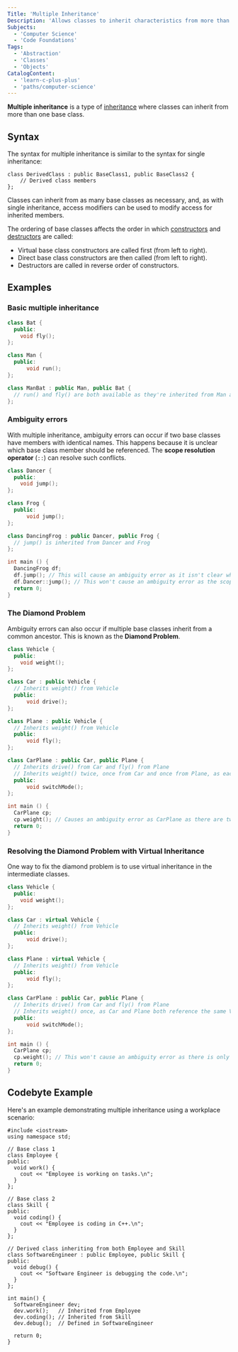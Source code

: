 ```yaml
---
Title: 'Multiple Inheritance'
Description: 'Allows classes to inherit characteristics from more than one base class.'
Subjects:
  - 'Computer Science'
  - 'Code Foundations'
Tags:
  - 'Abstraction'
  - 'Classes'
  - 'Objects'
CatalogContent:
  - 'learn-c-plus-plus'
  - 'paths/computer-science'
---
```


**Multiple inheritance** is a type of [inheritance](https://www.codecademy.com/resources/docs/cpp/inheritance) where classes can inherit from more than one base class.

## Syntax

The syntax for multiple inheritance is similar to the syntax for single inheritance:
```pseudo
class DerivedClass : public BaseClass1, public BaseClass2 {
    // Derived class members
};
```

Classes can inherit from as many base classes as necessary, and, as with single inheritance, access modifiers can be used to modify access for inherited members.

The ordering of base classes affects the order in which [constructors](https://www.codecademy.com/resources/docs/cpp/constructors) and [destructors](https://www.codecademy.com/resources/docs/cpp/destructors) are called:

- Virtual base class constructors are called first (from left to right).
- Direct base class constructors are then called (from left to right).
- Destructors are called in reverse order of constructors.


## Examples

### Basic multiple inheritance

```cpp
class Bat { 
  public: 
    void fly();
}; 

class Man { 
  public: 
      void run();
};

class ManBat : public Man, public Bat { 
  // run() and fly() are both available as they're inherited from Man and Bat 
}; 
```

### Ambiguity errors

With multiple inheritance, ambiguity errors can occur if two base classes have members with identical names. This happens because it is unclear which base class member should be referenced. The **scope resolution operator** (`::`) can resolve such conflicts.

```cpp
class Dancer { 
  public: 
    void jump();
}; 

class Frog { 
  public: 
      void jump();
};

class DancingFrog : public Dancer, public Frog { 
  // jump() is inherited from Dancer and Frog
}; 

int main () {
  DancingFrog df;
  df.jump(); // This will cause an ambiguity error as it isn't clear which ancestor's jump() we mean
  df.Dancer::jump(); // This won't cause an ambiguity error as the scope resolution operator explicitly references Dancer
  return 0;
}   
```

### The Diamond Problem

Ambiguity errors can also occur if multiple base classes inherit from a common ancestor. This is known as the **Diamond Problem**.

```cpp
class Vehicle {
  public:
    void weight();
};

class Car : public Vehicle {
  // Inherits weight() from Vehicle
  public:
      void drive();
};

class Plane : public Vehicle { 
  // Inherits weight() from Vehicle
  public:
      void fly();
}; 

class CarPlane : public Car, public Plane {
  // Inherits drive() from Car and fly() from Plane
  // Inherits weight() twice, once from Car and once from Plane, as each will have their own Vehicle object
  public:
      void switchMode();
};

int main () {
  CarPlane cp;
  cp.weight(); // Causes an ambiguity error as CarPlane as there are two Vehicle ancestor objects
  return 0;
}
```

### Resolving the Diamond Problem with Virtual Inheritance

One way to fix the diamond problem is to use virtual inheritance in the intermediate classes.

```cpp
class Vehicle {
  public:
    void weight();
};

class Car : virtual Vehicle {
  // Inherits weight() from Vehicle
  public:
      void drive();
};

class Plane : virtual Vehicle { 
  // Inherits weight() from Vehicle
  public:
      void fly();
}; 

class CarPlane : public Car, public Plane {
  // Inherits drive() from Car and fly() from Plane
  // Inherits weight() once, as Car and Plane both reference the same Vehicle ancestor object
  public:
      void switchMode();
};

int main () {
  CarPlane cp;
  cp.weight(); // This won't cause an ambiguity error as there is only one Vehicle ancestor object
  return 0;
}
```

## Codebyte Example

Here's an example demonstrating multiple inheritance using a workplace scenario:

```codebyte/cpp
#include <iostream>
using namespace std;

// Base class 1
class Employee {
public:
  void work() {
    cout << "Employee is working on tasks.\n";
  }
};

// Base class 2
class Skill {
public:
  void coding() {
    cout << "Employee is coding in C++.\n";
  }
};

// Derived class inheriting from both Employee and Skill
class SoftwareEngineer : public Employee, public Skill {
public:
  void debug() {
    cout << "Software Engineer is debugging the code.\n";
  }
};

int main() {
  SoftwareEngineer dev;
  dev.work();   // Inherited from Employee
  dev.coding(); // Inherited from Skill
  dev.debug();  // Defined in SoftwareEngineer

  return 0;
}
```

